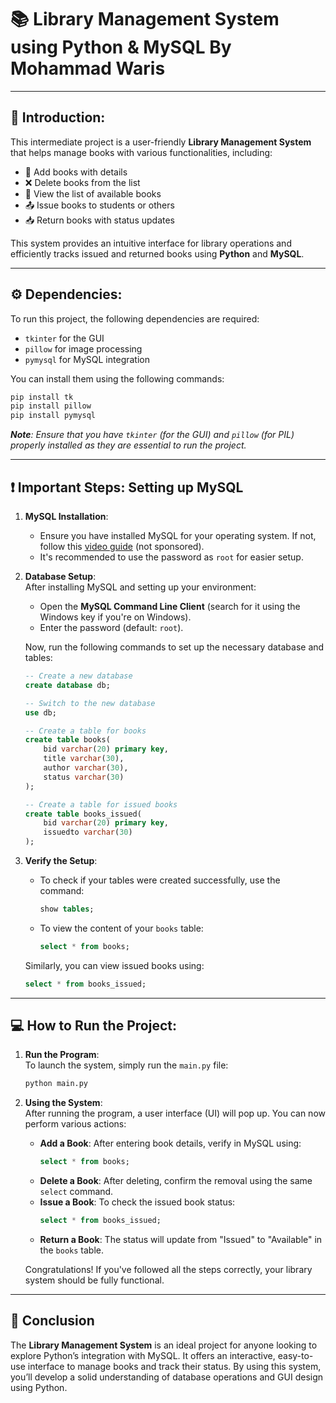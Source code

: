 # 📚 Library Management System using Python & MySQL By Mohammad Waris

---


## 🚀 Introduction:

This intermediate project is a user-friendly **Library Management System** that helps manage books with various functionalities, including:
- 📖 Add books with details
- ❌ Delete books from the list
- 👀 View the list of available books
- 📤 Issue books to students or others
- 📥 Return books with status updates

This system provides an intuitive interface for library operations and efficiently tracks issued and returned books using **Python** and **MySQL**.

---

## ⚙️ Dependencies:

To run this project, the following dependencies are required:
- `tkinter` for the GUI
- `pillow` for image processing
- `pymysql` for MySQL integration

You can install them using the following commands:
```bash
pip install tk
pip install pillow
pip install pymysql
```

_**Note**: Ensure that you have `tkinter` (for the GUI) and `pillow` (for PIL) properly installed as they are essential to run the project._

---

## ❗ Important Steps: Setting up MySQL

1. **MySQL Installation**:  
   - Ensure you have installed MySQL for your operating system. If not, follow this [video guide](https://www.youtube.com/watch?v=N3B3OonC2AU&t=343s) (not sponsored).
   - It's recommended to use the password as `root` for easier setup.

2. **Database Setup**:  
   After installing MySQL and setting up your environment:
   - Open the **MySQL Command Line Client** (search for it using the Windows key if you're on Windows).
   - Enter the password (default: `root`).
   
   Now, run the following commands to set up the necessary database and tables:

   ```sql
   -- Create a new database
   create database db;

   -- Switch to the new database
   use db;

   -- Create a table for books
   create table books(
       bid varchar(20) primary key, 
       title varchar(30), 
       author varchar(30), 
       status varchar(30)
   );

   -- Create a table for issued books
   create table books_issued(
       bid varchar(20) primary key, 
       issuedto varchar(30)
   );
   ```

3. **Verify the Setup**:
   - To check if your tables were created successfully, use the command:
     ```sql
     show tables;
     ```
   - To view the content of your `books` table:
     ```sql
     select * from books;
     ```

   Similarly, you can view issued books using:
   ```sql
   select * from books_issued;
   ```

---

## 💻 How to Run the Project:

1. **Run the Program**:  
   To launch the system, simply run the `main.py` file:
   ```bash
   python main.py
   ```

2. **Using the System**:  
   After running the program, a user interface (UI) will pop up. You can now perform various actions:
   - **Add a Book**: After entering book details, verify in MySQL using:
     ```sql
     select * from books;
     ```
   - **Delete a Book**: After deleting, confirm the removal using the same `select` command.
   - **Issue a Book**: To check the issued book status:
     ```sql
     select * from books_issued;
     ```
   - **Return a Book**: The status will update from "Issued" to "Available" in the `books` table.

   Congratulations! If you've followed all the steps correctly, your library system should be fully functional.

---

## 📜 Conclusion

The **Library Management System** is an ideal project for anyone looking to explore Python’s integration with MySQL. It offers an interactive, easy-to-use interface to manage books and track their status. By using this system, you’ll develop a solid understanding of database operations and GUI design using Python.


